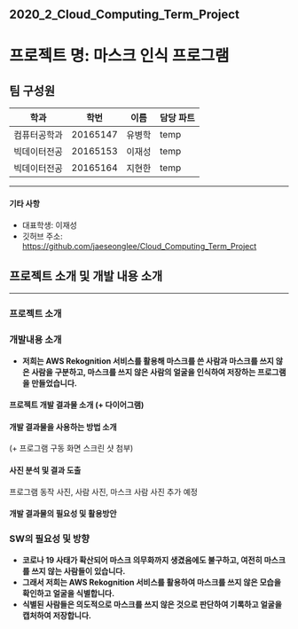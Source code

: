 ## 2020_2_Cloud_Computing_Term_Project
# 프로젝트 명: 마스크 인식 프로그램

## 팀 구성원

|학과|학번|이름|담당 파트|
|----------|---------|----------|----------|
|컴퓨터공학과|20165147|유병학|temp|
|빅데이터전공|20165153|이재성|temp|
|빅데이터전공|20165164|지현한|temp|

---------------
#### 기타 사항
- 대표학생: 이재성
- 깃허브 주소: https://github.com/jaeseonglee/Cloud_Computing_Term_Project


## 프로젝트 소개 및 개발 내용 소개
---------
### 프로젝트 소개

### 개발내용 소개
- __저희는 AWS Rekognition 서비스를 활용해 마스크를 쓴 사람과 마스크를 쓰지 않은 사람을 구분하고, 마스크를 쓰지 않은 사람의 얼굴을 인식하여 저장하는 프로그램을 만들었습니다.__


#### 프로젝트 개발 결과물 소개 (+ 다이어그램)




#### 개발 결과물을 사용하는 방법 소개 
(+ 프로그램 구동 화면 스크린 샷 첨부)




#### 사진 분석 및 결과 도출
프로그램 동작 사진, 사람 사진, 마스크 사람 사진 추가 예정





#### 개발 결과물의 필요성 및 활용방안

### SW의 필요성 및 방향
- __코로나 19 사태가 확산되어 마스크 의무화까지 생겼음에도 불구하고, 여전히 마스크를 쓰지 않는 사람들이 있습니다.__
- __그래서 저희는 AWS Rekognition 서비스를 활용하여 마스크를 쓰지 않은 모습을 확인하고 얼굴을 식별합니다.__
- __식별된 사람들은 의도적으로 마스크를 쓰지 않은 것으로 판단하여 기록하고 얼굴을 캡처하여 저장합니다.__

